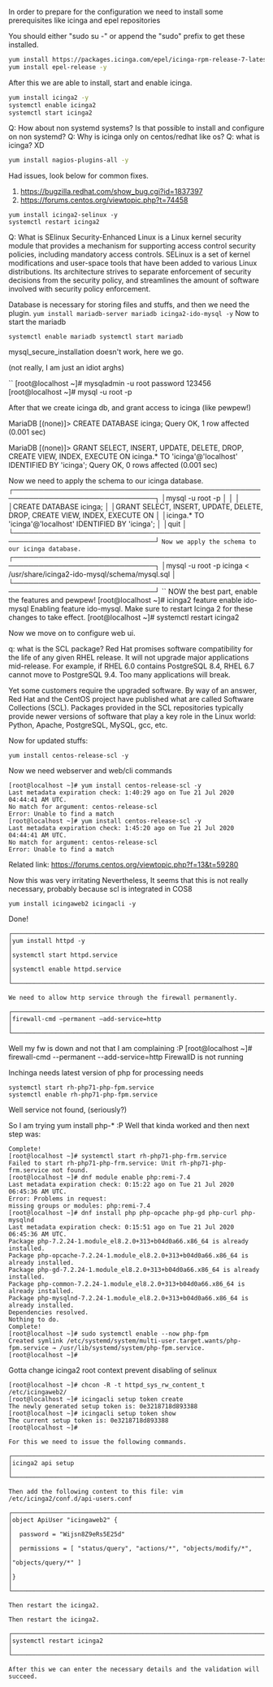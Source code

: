 

In order to prepare for the configuration we need to install some prerequisites like icinga and epel repositories

You should either "sudo su -" or append the "sudo" prefix to get these installed.
``` bash
yum install https://packages.icinga.com/epel/icinga-rpm-release-7-latest.noarch.rpm -y 
yum install epel-release -y
```

After this we are able to install, start and enable icinga.

``` bash
yum install icinga2 -y 
systemctl enable icinga2
systemctl start icinga2
```
Q: How about non systemd systems? Is that possible to install and configure on non systemd? 
Q: Why is icinga only on centos/redhat like os? 
Q: what is icinga? XD

``` bash
yum install nagios-plugins-all -y 
```
Had issues, look below for common fixes.
1. https://bugzilla.redhat.com/show_bug.cgi?id=1837397
2. https://forums.centos.org/viewtopic.php?t=74458 
	

```
yum install icinga2-selinux -y
systemctl restart icinga2
```

Q: What is SElinux
Security-Enhanced Linux is a Linux kernel security module that provides a mechanism for supporting
access control security policies, including mandatory access controls. SELinux is a set of kernel
modifications and user-space tools that have been added to various Linux distributions. Its
architecture strives to separate enforcement of security decisions from the security policy, and
streamlines the amount of software involved with security policy enforcement.

Database is necessary for storing files and stuffs, and then we need the plugin. 
` yum install mariadb-server mariadb icinga2-ido-mysql -y
`
Now to start the mariadb

`systemctl enable mariadb
systemctl start mariadb`

mysql_secure_installation doesn't work, here we go. 

(not really, I am just an idiot arghs)

``
[root@localhost ~]# mysqladmin -u root password 123456
[root@localhost ~]# mysql -u root -p

After that we create icinga db, and grant access to icinga (like pewpew!)

MariaDB [(none)]> CREATE DATABASE icinga;
Query OK, 1 row affected (0.001 sec)

MariaDB [(none)]> GRANT SELECT, INSERT, UPDATE, DELETE, DROP, CREATE VIEW, INDEX, EXECUTE ON icinga.* TO 'icinga'@'localhost' IDENTIFIED BY 'icinga';
Query OK, 0 rows affected (0.001 sec)


Now we need to apply the schema to our icinga database.
``
``
┌──────────────────────────────────────────────────────────────────────────────┐
│mysql -u root -p                                                              │
│                                                                              │
│CREATE DATABASE icinga;                                                       │
│GRANT SELECT, INSERT, UPDATE, DELETE, DROP, CREATE VIEW, INDEX, EXECUTE ON    │
│icinga.* TO 'icinga'@'localhost' IDENTIFIED BY 'icinga';                      │
│quit                                                                          │
└──────────────────────────────────────────────────────────────────────────────┘
``
Now we apply the schema to our icinga database.                                 
``
┌──────────────────────────────────────────────────────────────────────────────┐
│mysql -u root -p icinga < /usr/share/icinga2-ido-mysql/schema/mysql.sql       │
└──────────────────────────────────────────────────────────────────────────────┘
``
NOW the best part, enable the features and pewpew!
[root@localhost ~]# icinga2 feature enable ido-mysql
Enabling feature ido-mysql. Make sure to restart Icinga 2 for these changes to take effect.
[root@localhost ~]# systemctl restart icinga2



Now we move on to configure web ui. 


q: what is the SCL package? 
Red Hat promises software compatibility for the life of any given RHEL release. It will not upgrade major applications mid-release. For example, if RHEL 6.0 contains PostgreSQL 8.4, RHEL 6.7 cannot move to PostgreSQL 9.4. Too many applications will break.

Yet some customers require the upgraded software. By way of an answer, Red Hat and the CentOS project have published what are called Software Collections (SCL). Packages provided in the SCL repositories typically provide newer versions of software that play a key role in the Linux world: Python, Apache, PostgreSQL, MySQL, gcc, etc.

Now for updated stuffs: 

``yum install centos-release-scl -y``


Now we need webserver and web/cli commands
```
[root@localhost ~]# yum install centos-release-scl -y  
Last metadata expiration check: 1:40:29 ago on Tue 21 Jul 2020 04:44:41 AM UTC.
No match for argument: centos-release-scl
Error: Unable to find a match
[root@localhost ~]# yum install centos-release-scl -y  
Last metadata expiration check: 1:45:20 ago on Tue 21 Jul 2020 04:44:41 AM UTC.
No match for argument: centos-release-scl
Error: Unable to find a match
```

Related link: https://forums.centos.org/viewtopic.php?f=13&t=59280

Now this was very irritating
Nevertheless, It seems that this is not really necessary, 
probably because scl is integrated in COS8

```
yum install icingaweb2 icingacli -y
```
Done!
```
┌──────────────────────────────────────────────────────────────────────────────┐
│yum install httpd -y                                                          │
│systemctl start httpd.service                                                 │
│systemctl enable httpd.service                                                │
└──────────────────────────────────────────────────────────────────────────────┘
```
```
We need to allow http service through the firewall permanently.

┌──────────────────────────────────────────────────────────────────────────────┐
│firewall-cmd –permanent –add-service=http                                     │
└──────────────────────────────────────────────────────────────────────────────┘
```

Well my fw is down and not that I am complaining :P 
[root@localhost ~]# firewall-cmd --permanent --add-service=http
FirewallD is not running

Inchinga needs latest version of php for processing needs

```
systemctl start rh-php71-php-fpm.service
systemctl enable rh-php71-php-fpm.service
```
Well service not found, (seriously?)

So I am trying yum install php-* :P
Well that kinda worked and then next step was: 
```
Complete!
[root@localhost ~]# systemctl start rh-php71-php-frm.service
Failed to start rh-php71-php-frm.service: Unit rh-php71-php-frm.service not found.
[root@localhost ~]# dnf module enable php:remi-7.4
Last metadata expiration check: 0:15:22 ago on Tue 21 Jul 2020 06:45:36 AM UTC.
Error: Problems in request:
missing groups or modules: php:remi-7.4
[root@localhost ~]# dnf install php php-opcache php-gd php-curl php-mysqlnd
Last metadata expiration check: 0:15:51 ago on Tue 21 Jul 2020 06:45:36 AM UTC.
Package php-7.2.24-1.module_el8.2.0+313+b04d0a66.x86_64 is already installed.
Package php-opcache-7.2.24-1.module_el8.2.0+313+b04d0a66.x86_64 is already installed.
Package php-gd-7.2.24-1.module_el8.2.0+313+b04d0a66.x86_64 is already installed.
Package php-common-7.2.24-1.module_el8.2.0+313+b04d0a66.x86_64 is already installed.
Package php-mysqlnd-7.2.24-1.module_el8.2.0+313+b04d0a66.x86_64 is already installed.
Dependencies resolved.
Nothing to do.
Complete!
[root@localhost ~]# sudo systemctl enable --now php-fpm
Created symlink /etc/systemd/system/multi-user.target.wants/php-fpm.service → /usr/lib/systemd/system/php-fpm.service.
[root@localhost ~]#

```

Gotta change icinga2 root context prevent disabling of selinux

```
[root@localhost ~]# chcon -R -t httpd_sys_rw_content_t /etc/icingaweb2/
[root@localhost ~]# icingacli setup token create
The newly generated setup token is: 0e3218718d893388
[root@localhost ~]# icingacli setup token show
The current setup token is: 0e3218718d893388
[root@localhost ~]#
```
```
For this we need to issue the following commands.

┌──────────────────────────────────────────────────────────────────────────────┐
│icinga2 api setup                                                             │
└──────────────────────────────────────────────────────────────────────────────┘

Then add the following content to this file: vim
/etc/icinga2/conf.d/api-users.conf

┌──────────────────────────────────────────────────────────────────────────────┐
│object ApiUser "icingaweb2" {                                                 │
│  password = "Wijsn8Z9eRs5E25d"                                               │
│  permissions = [ "status/query", "actions/*", "objects/modify/*",            │
│"objects/query/*" ]                                                           │
│}                                                                             │
└──────────────────────────────────────────────────────────────────────────────┘

Then restart the icinga2.

```
```
Then restart the icinga2.

┌──────────────────────────────────────────────────────────────────────────────┐
│systemctl restart icinga2                                                     │
└──────────────────────────────────────────────────────────────────────────────┘

After this we can enter the necessary details and the validation will succeed.
```


